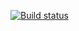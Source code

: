 [![Build status](https://ci.appveyor.com/api/projects/status/xny8c04fy35b6twb/branch/main?svg=true)](https://ci.appveyor.com/project/Valery-Buz/api-ci/branch/main)

